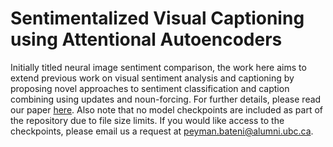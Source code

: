 # Sentimentalized Visual Captioning using Attentional Autoencoders

Initially titled neural image sentiment comparison, the work here aims to extend previous work on visual sentiment analysis and captioning by proposing novel approaches to sentiment classification and caption combining using updates and noun-forcing. For further details, please read our paper [here](Sentimentalized_Image_Captioning_using_Encoder-Decoder_Networks_with_Attention.pdf). Also note that no model checkpoints are included as part of the repository due to file size limits. If you would like access to the checkpoints, please email us a request at peyman.bateni@alumni.ubc.ca.
